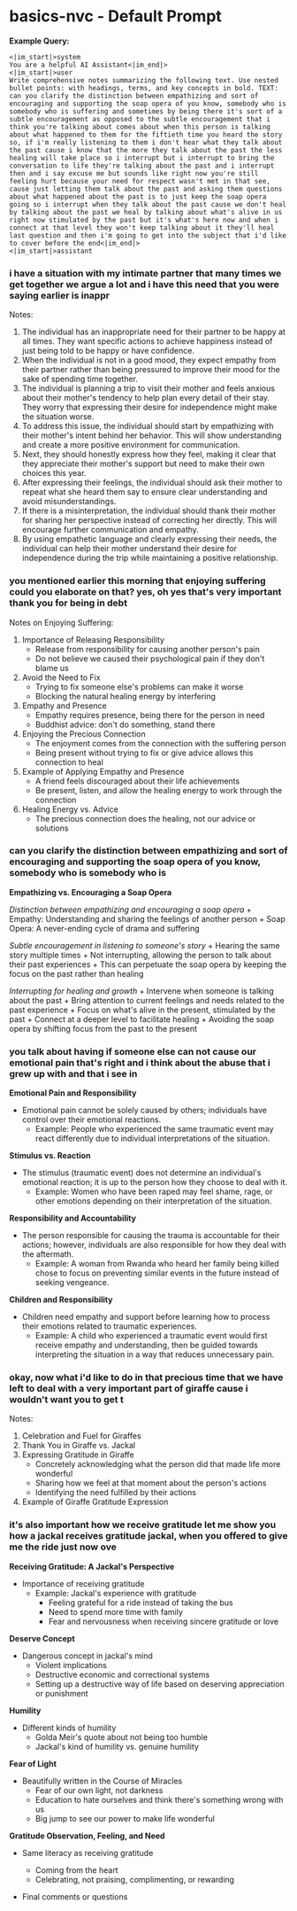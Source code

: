 # basics-nvc - Default Prompt
**Example Query:**
```
<|im_start|>system
You are a helpful AI Assistant<|im_end|>
<|im_start|>user
Write comprehensive notes summarizing the following text. Use nested bullet points: with headings, terms, and key concepts in bold. TEXT: can you clarify the distinction between empathizing and sort of encouraging and supporting the soap opera of you know, somebody who is somebody who is suffering and sometimes by being there it's sort of a subtle encouragement as opposed to the subtle encouragement that i think you're talking about comes about when this person is talking about what happened to them for the fiftieth time you heard the story so, if i'm really listening to them i don't hear what they talk about the past cause i know that the more they talk about the past the less healing will take place so i interrupt but i interrupt to bring the conversation to life they're talking about the past and i interrupt then and i say excuse me but sounds like right now you're still feeling hurt because your need for respect wasn't met in that see, cause just letting them talk about the past and asking them questions about what happened about the past is to just keep the soap opera going so i interrupt when they talk about the past cause we don't heal by talking about the past we heal by talking about what's alive in us right now stimulated by the past but it's what's here now and when i connect at that level they won't keep talking about it they'll heal last question and then i'm going to get into the subject that i'd like to cover before the end<|im_end|>
<|im_start|>assistant
```

### i have a situation with my intimate partner that many times we get together we argue a lot and i have this need that you were saying earlier is inappr

Notes:
1. The individual has an inappropriate need for their partner to be happy at all times. They want specific actions to achieve happiness instead of just being told to be happy or have confidence.
2. When the individual is not in a good mood, they expect empathy from their partner rather than being pressured to improve their mood for the sake of spending time together.
3. The individual is planning a trip to visit their mother and feels anxious about their mother's tendency to help plan every detail of their stay. They worry that expressing their desire for independence might make the situation worse.
4. To address this issue, the individual should start by empathizing with their mother's intent behind her behavior. This will show understanding and create a more positive environment for communication.
5. Next, they should honestly express how they feel, making it clear that they appreciate their mother's support but need to make their own choices this year.
6. After expressing their feelings, the individual should ask their mother to repeat what she heard them say to ensure clear understanding and avoid misunderstandings.
7. If there is a misinterpretation, the individual should thank their mother for sharing her perspective instead of correcting her directly. This will encourage further communication and empathy.
8. By using empathetic language and clearly expressing their needs, the individual can help their mother understand their desire for independence during the trip while maintaining a positive relationship.

### you mentioned earlier this morning that enjoying suffering could you elaborate on that? yes, oh yes that's very important thank you for being in debt 

Notes on Enjoying Suffering:

1. Importance of Releasing Responsibility
	* Release from responsibility for causing another person's pain
	* Do not believe we caused their psychological pain if they don't blame us
2. Avoid the Need to Fix
	* Trying to fix someone else's problems can make it worse
	* Blocking the natural healing energy by interfering
3. Empathy and Presence
	* Empathy requires presence, being there for the person in need
	* Buddhist advice: don't do something, stand there
4. Enjoying the Precious Connection
	* The enjoyment comes from the connection with the suffering person
	* Being present without trying to fix or give advice allows this connection to heal
5. Example of Applying Empathy and Presence
	* A friend feels discouraged about their life achievements
	* Be present, listen, and allow the healing energy to work through the connection
6. Healing Energy vs. Advice
	* The precious connection does the healing, not our advice or solutions

### can you clarify the distinction between empathizing and sort of encouraging and supporting the soap opera of you know, somebody who is somebody who is

**Empathizing vs. Encouraging a Soap Opera**

*Distinction between empathizing and encouraging a soap opera*
	+ Empathy: Understanding and sharing the feelings of another person
	+ Soap Opera: A never-ending cycle of drama and suffering

*Subtle encouragement in listening to someone's story*
	+ Hearing the same story multiple times
	+ Not interrupting, allowing the person to talk about their past experiences
	+ This can perpetuate the soap opera by keeping the focus on the past rather than healing

*Interrupting for healing and growth*
	+ Intervene when someone is talking about the past
	+ Bring attention to current feelings and needs related to the past experience
	+ Focus on what's alive in the present, stimulated by the past
	+ Connect at a deeper level to facilitate healing
	+ Avoiding the soap opera by shifting focus from the past to the present

### you talk about having if someone else can not cause our emotional pain that's right and i think about the abuse that i grew up with and that i see in 

**Emotional Pain and Responsibility**
- Emotional pain cannot be solely caused by others; individuals have control over their emotional reactions.
  - Example: People who experienced the same traumatic event may react differently due to individual interpretations of the situation.
  
**Stimulus vs. Reaction**
- The stimulus (traumatic event) does not determine an individual's emotional reaction; it is up to the person how they choose to deal with it.
  - Example: Women who have been raped may feel shame, rage, or other emotions depending on their interpretation of the situation.
  
**Responsibility and Accountability**
- The person responsible for causing the trauma is accountable for their actions; however, individuals are also responsible for how they deal with the aftermath.
  - Example: A woman from Rwanda who heard her family being killed chose to focus on preventing similar events in the future instead of seeking vengeance.
  
**Children and Responsibility**
- Children need empathy and support before learning how to process their emotions related to traumatic experiences.
  - Example: A child who experienced a traumatic event would first receive empathy and understanding, then be guided towards interpreting the situation in a way that reduces unnecessary pain.

### okay, now what i'd like to do in that precious time that we have left to deal with a very important part of giraffe cause i wouldn't want you to get t

Notes:
1. Celebration and Fuel for Giraffes
2. Thank You in Giraffe vs. Jackal
3. Expressing Gratitude in Giraffe
	* Concretely acknowledging what the person did that made life more wonderful
	* Sharing how we feel at that moment about the person's actions
	* Identifying the need fulfilled by their actions
4. Example of Giraffe Gratitude Expression

### it's also important how we receive gratitude let me show you how a jackal receives gratitude jackal, when you offered to give me the ride just now ove

**Receiving Gratitude: A Jackal's Perspective**

* Importance of receiving gratitude
	+ Example: Jackal's experience with gratitude
		- Feeling grateful for a ride instead of taking the bus
		- Need to spend more time with family
		- Fear and nervousness when receiving sincere gratitude or love

**Deserve Concept**

* Dangerous concept in jackal's mind
	+ Violent implications
	+ Destructive economic and correctional systems
	+ Setting up a destructive way of life based on deserving appreciation or punishment

**Humility**

* Different kinds of humility
	+ Golda Meir's quote about not being too humble
	+ Jackal's kind of humility vs. genuine humility

**Fear of Light**

* Beautifully written in the Course of Miracles
	+ Fear of our own light, not darkness
	+ Education to hate ourselves and think there's something wrong with us
	+ Big jump to see our power to make life wonderful

**Gratitude Observation, Feeling, and Need**

* Same literacy as receiving gratitude
	+ Coming from the heart
	+ Celebrating, not praising, complimenting, or rewarding

* Final comments or questions
